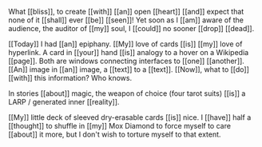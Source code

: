What [[bliss]], to create [[with]] [[an]] open [[heart]] [[and]] expect that none of it [[shall]] ever [[be]] [[seen]]! Yet soon as I [[am]] aware of the audience, the auditor of [[my]] soul, I [[could]] no sooner [[drop]] [[dead]].

[[Today]] I had [[an]] epiphany. [[My]] love of cards [[is]] [[my]] love of hyperlink. A card in [[your]] hand [[is]] analogy to a hover on a Wikipedia [[page]]. Both are windows connecting interfaces to [[one]] [[another]]. [[An]] image in [[an]] image, a [[text]] to a [[text]]. [[Now]], what to [[do]] [[with]] this information? Who knows.

In stories [[about]] magic, the weapon of choice (four tarot suits) [[is]] a LARP / generated inner [[reality]].

[[My]] little deck of sleeved dry-erasable cards [[is]] nice. I [[have]] half a [[thought]] to shuffle in [[my]] Mox Diamond to force myself to care [[about]] it more, but I don't wish to torture myself to that extent.
